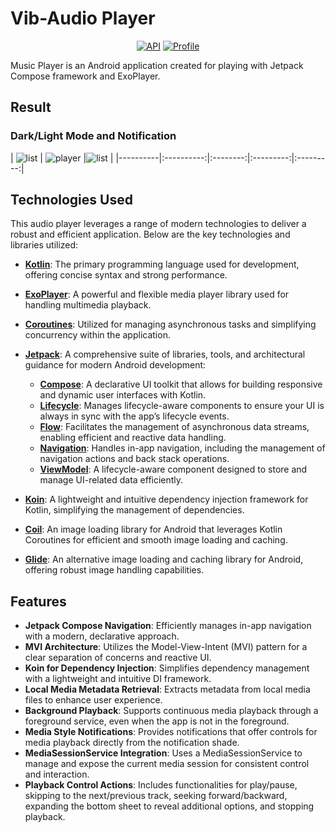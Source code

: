 # Vib-Audio Player
<p align="center">
  <a href="https://android-arsenal.com/api?level=26"><img alt="API" src="https://img.shields.io/badge/API-26%2B-brightgreen"/></a>
  <a href="https://github.com/7pak"><img alt="Profile" src="https://github.com/7pak/"/></a> 
</p>

Music Player is an Android application created for playing with Jetpack Compose framework and ExoPlayer.

## Result

### Dark/Light Mode and Notification
| ![list](app/src/main/java/com/abdts/musicplayerpractice/previews/Screenshot_20240721_010807.png) | ![player](app/src/main/java/com/abdts/musicplayerpractice/previews/Screenshot_20240721_010838.png) |![list](app/src/main/java/com/abdts/musicplayerpractice/previews/Screenshot_20240721_010900.png) |
|----------|:----------:|:--------:|:---------:|:---------:|

## Technologies Used

This audio player leverages a range of modern technologies to deliver a robust and efficient application. Below are the key technologies and libraries utilized:

- **[Kotlin](https://kotlinlang.org/)**: The primary programming language used for development, offering concise syntax and strong performance.
  
- **[ExoPlayer](https://github.com/google/ExoPlayer)**: A powerful and flexible media player library used for handling multimedia playback.

- **[Coroutines](https://kotlinlang.org/docs/reference/coroutines-overview.html)**: Utilized for managing asynchronous tasks and simplifying concurrency within the application.

- **[Jetpack](https://developer.android.com/jetpack)**: A comprehensive suite of libraries, tools, and architectural guidance for modern Android development:
  - **[Compose](https://developer.android.com/jetpack/compose)**: A declarative UI toolkit that allows for building responsive and dynamic user interfaces with Kotlin.
  - **[Lifecycle](https://developer.android.com/topic/libraries/architecture/lifecycle)**: Manages lifecycle-aware components to ensure your UI is always in sync with the app’s lifecycle events.
  - **[Flow](https://kotlinlang.org/api/kotlinx.coroutines/kotlinx-coroutines-core/kotlinx.coroutines.flow/-flow/)**: Facilitates the management of asynchronous data streams, enabling efficient and reactive data handling.
  - **[Navigation](https://developer.android.com/jetpack/compose/navigation)**: Handles in-app navigation, including the management of navigation actions and back stack operations.
  - **[ViewModel](https://developer.android.com/topic/libraries/architecture/viewmodel)**: A lifecycle-aware component designed to store and manage UI-related data efficiently.

- **[Koin](https://insert-koin.io/)**: A lightweight and intuitive dependency injection framework for Kotlin, simplifying the management of dependencies.

- **[Coil](https://github.com/coil-kt/coil)**: An image loading library for Android that leverages Kotlin Coroutines for efficient and smooth image loading and caching.

- **[Glide](https://github.com/bumptech/glide)**: An alternative image loading and caching library for Android, offering robust image handling capabilities.


## Features

- **Jetpack Compose Navigation**: Efficiently manages in-app navigation with a modern, declarative approach.
- **MVI Architecture**: Utilizes the Model-View-Intent (MVI) pattern for a clear separation of concerns and reactive UI.
- **Koin for Dependency Injection**: Simplifies dependency management with a lightweight and intuitive DI framework.
- **Local Media Metadata Retrieval**: Extracts metadata from local media files to enhance user experience.
- **Background Playback**: Supports continuous media playback through a foreground service, even when the app is not in the foreground.
- **Media Style Notifications**: Provides notifications that offer controls for media playback directly from the notification shade.
- **MediaSessionService Integration**: Uses a MediaSessionService to manage and expose the current media session for consistent control and interaction.
- **Playback Control Actions**: Includes functionalities for play/pause, skipping to the next/previous track, seeking forward/backward, expanding the bottom sheet to reveal additional options, and stopping playback.

